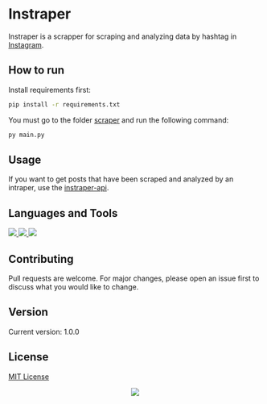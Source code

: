 # Instraper

Instraper is a scrapper for scraping and analyzing data by hashtag in [Instagram](https://www.instagram.com/).

## How to run

Install requirements first:

```bash
pip install -r requirements.txt
```

You must go to the folder [scraper](https://github.com/Dmytrenko-Roman/instraper/tree/main/scraper) and run the following command:

```bash
py main.py
```

## Usage
If you want to get posts that have been scraped and analyzed by an intraper, use the [instraper-api](https://github.com/Dmytrenko-Roman/instraper-api).

## Languages and Tools
<a href="https://www.python.org/" target="_blank">
    <img src="https://img.shields.io/badge/-Python-blue?style=for-the-badge&logo=python&logoColor=white"/>
</a>
<a href="https://www.selenium.dev/" target="_blank">
    <img src="https://img.shields.io/badge/-Selenium-blue?style=for-the-badge&logo=selenium&logoColor=white"/>
</a>
<a href="https://www.mongodb.com/" target="_blank">
    <img src="https://img.shields.io/badge/-Mongodb-blue?style=for-the-badge&logo=mongodb&logoColor=white"/>
</a>


## Contributing
Pull requests are welcome. For major changes, please open an issue first to discuss what you would like to change.

## Version
Current version: 1.0.0

## License
[MIT License](https://choosealicense.com/licenses/mit/)

<p align="center"><img src="https://github.com/Dmytrenko-Roman/pictures-gifs/blob/main/gifs/arthas.ForAllREADMEs.gif" /></p>